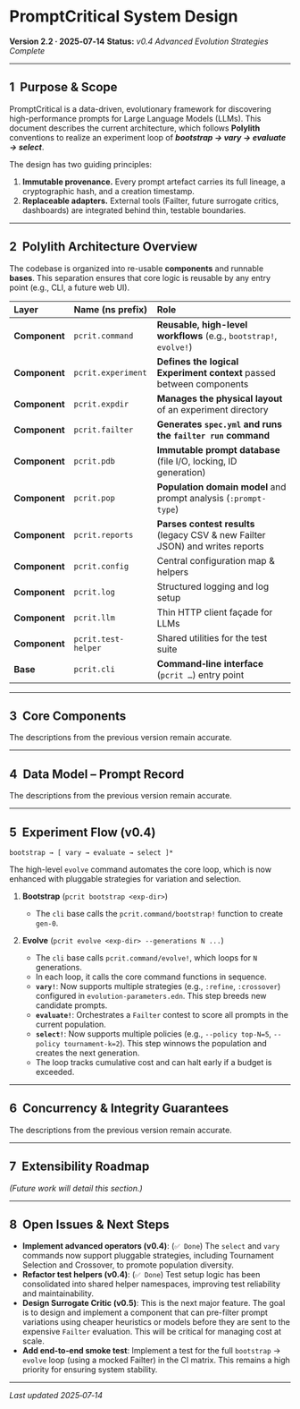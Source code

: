 # PromptCritical System Design

**Version 2.2 · 2025‑07‑14**
**Status:** *v0.4 Advanced Evolution Strategies Complete*

---

## 1  Purpose & Scope

PromptCritical is a data-driven, evolutionary framework for discovering high-performance prompts for Large Language Models (LLMs). This document describes the current architecture, which follows **Polylith** conventions to realize an experiment loop of ***bootstrap → vary → evaluate → select***.

The design has two guiding principles:

1.  **Immutable provenance.** Every prompt artefact carries its full lineage, a cryptographic hash, and a creation timestamp.
2.  **Replaceable adapters.** External tools (Failter, future surrogate critics, dashboards) are integrated behind thin, testable boundaries.

---

## 2  Polylith Architecture Overview

The codebase is organized into re-usable **components** and runnable **bases**. This separation ensures that core logic is reusable by any entry point (e.g., CLI, a future web UI).

| Layer | Name (ns prefix) | Role |
| :--- | :--- | :--- |
| **Component** | `pcrit.command` | **Reusable, high-level workflows** (e.g., `bootstrap!`, `evolve!`) |
| **Component** | `pcrit.experiment` | **Defines the logical Experiment context** passed between components |
| **Component** | `pcrit.expdir` | **Manages the physical layout** of an experiment directory |
| **Component** | `pcrit.failter` | **Generates `spec.yml` and runs the `failter run` command** |
| **Component** | `pcrit.pdb` | **Immutable prompt database** (file I/O, locking, ID generation) |
| **Component** | `pcrit.pop` | **Population domain model** and prompt analysis (`:prompt-type`) |
| **Component** | `pcrit.reports` | **Parses contest results** (legacy CSV & new Failter JSON) and writes reports |
| **Component** | `pcrit.config` | Central configuration map & helpers |
| **Component** | `pcrit.log` | Structured logging and log setup |
| **Component** | `pcrit.llm` | Thin HTTP client façade for LLMs |
| **Component** | `pcrit.test-helper` | Shared utilities for the test suite |
| **Base** | `pcrit.cli` | **Command‑line interface** (`pcrit …`) entry point |

---

## 3  Core Components

The descriptions from the previous version remain accurate.

---

## 4  Data Model – Prompt Record

The descriptions from the previous version remain accurate.

---

## 5  Experiment Flow (v0.4)

```
bootstrap → [ vary → evaluate → select ]*
```
The high-level `evolve` command automates the core loop, which is now enhanced with pluggable strategies for variation and selection.

1.  **Bootstrap** (`pcrit bootstrap <exp-dir>`)
    *   The `cli` base calls the `pcrit.command/bootstrap!` function to create `gen-0`.

2.  **Evolve** (`pcrit evolve <exp-dir> --generations N ...`)
    *   The `cli` base calls `pcrit.command/evolve!`, which loops for `N` generations.
    *   In each loop, it calls the core command functions in sequence.
    *   **`vary!`**: Now supports multiple strategies (e.g., `:refine`, `:crossover`) configured in `evolution-parameters.edn`. This step breeds new candidate prompts.
    *   **`evaluate!`**: Orchestrates a `Failter` contest to score all prompts in the current population.
    *   **`select!`**: Now supports multiple policies (e.g., `--policy top-N=5`, `--policy tournament-k=2`). This step winnows the population and creates the next generation.
    *   The loop tracks cumulative cost and can halt early if a budget is exceeded.

---

## 6  Concurrency & Integrity Guarantees

The descriptions from the previous version remain accurate.

---

## 7  Extensibility Roadmap

*(Future work will detail this section.)*

---

## 8  Open Issues & Next Steps

*   **Implement advanced operators (v0.4)**: (`✅ Done`) The `select` and `vary` commands now support pluggable strategies, including Tournament Selection and Crossover, to promote population diversity.
*   **Refactor test helpers (v0.4)**: (`✅ Done`) Test setup logic has been consolidated into shared helper namespaces, improving test reliability and maintainability.
*   **Design Surrogate Critic (v0.5)**: This is the next major feature. The goal is to design and implement a component that can pre-filter prompt variations using cheaper heuristics or models before they are sent to the expensive `Failter` evaluation. This will be critical for managing cost at scale.
*   **Add end‑to‑end smoke test**: Implement a test for the full `bootstrap` → `evolve` loop (using a mocked Failter) in the CI matrix. This remains a high priority for ensuring system stability.

---

*Last updated 2025‑07‑14*
